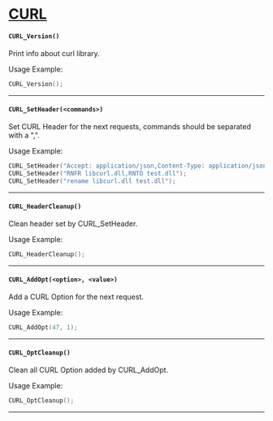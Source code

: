 # [CURL](https://curl.haxx.se/)

#### ``CURL_Version()``
Print info about curl library.

Usage Example:
```c
CURL_Version();
```
<hr>

#### ``CURL_SetHeader(<commands>)``
Set CURL Header for the next requests, commands should be separated with a ",".

Usage Example:
```c
CURL_SetHeader("Accept: application/json,Content-Type: application/json");
CURL_SetHeader("RNFR libcurl.dll,RNTO test.dll");
CURL_SetHeader("rename libcurl.dll test.dll");
```
<hr>

#### ``CURL_HeaderCleanup()``
Clean header set by CURL_SetHeader.

Usage Example:
```c
CURL_HeaderCleanup();
```
<hr>

#### ``CURL_AddOpt(<option>, <value>)``
Add a CURL Option for the next request.

Usage Example:
```c
CURL_AddOpt(47, 1);
```
<hr>

#### ``CURL_OptCleanup()``
Clean all CURL Option added by CURL_AddOpt.

Usage Example:
```c
CURL_OptCleanup();
```
<hr>
